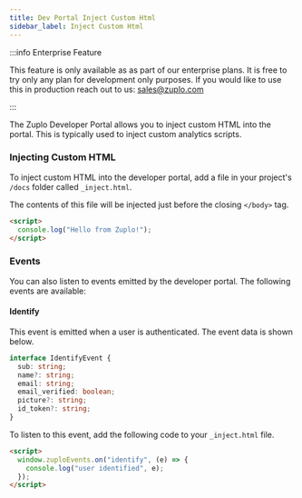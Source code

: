 ```yaml
---
title: Dev Portal Inject Custom Html
sidebar_label: Inject Custom Html
---
```


:::info Enterprise Feature

This feature is only available as as part of our enterprise plans. It is free to
try only any plan for development only purposes. If you would like to use this
in production reach out to us: [sales@zuplo.com](mailto:sales@zuplo.com)

:::

The Zuplo Developer Portal allows you to inject custom HTML into the portal.
This is typically used to inject custom analytics scripts.

### Injecting Custom HTML

To inject custom HTML into the developer portal, add a file in your project's
`/docs` folder called `_inject.html`.

The contents of this file will be injected just before the closing `</body>`
tag.

```html title="_inject.html"
<script>
  console.log("Hello from Zuplo!");
</script>
```

### Events

You can also listen to events emitted by the developer portal. The following
events are available:

#### Identify

This event is emitted when a user is authenticated. The event data is shown
below.

```ts
interface IdentifyEvent {
  sub: string;
  name?: string;
  email: string;
  email_verified: boolean;
  picture?: string;
  id_token?: string;
}
```

To listen to this event, add the following code to your `_inject.html` file.

```html title="_inject.html"
<script>
  window.zuploEvents.on("identify", (e) => {
    console.log("user identified", e);
  });
</script>
```
